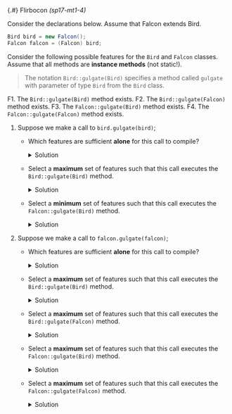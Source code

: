 
{.#} Flirbocon *(sp17-mt1-4)*

Consider the declarations below. Assume that Falcon extends Bird.

```java
Bird bird = new Falcon();
Falcon falcon = (Falcon) bird;
```

Consider the following possible features for the `Bird` and `Falcon` classes. Assume that all methods are **instance methods** (not static!).

> The notation `Bird::gulgate(Bird)` specifies a method called `gulgate` with parameter of type `Bird` from the `Bird` class.

F1. The `Bird::gulgate(Bird)` method exists.
F2. The `Bird::gulgate(Falcon)` method exists.
F3. The `Falcon::gulgate(Bird)` method exists.
F4. The `Falcon::gulgate(Falcon)` method exists.

1. Suppose we make a call to `bird.gulgate(bird)`;

    - Which features are sufficient **alone** for this call to compile?

        <details>
          <summary>Solution</summary>
          F1
        </details>

    - Select a **maximum** set of features such that this call executes the `Bird::gulgate(Bird)` method.

        <details>
          <summary>Solution</summary>
          F1 & not F3 & F2, F4
        </details>

    - Select a **minimum** set of features such that this call executes the `Falcon::gulgate(Bird)` method.

        <details>
          <summary>Solution</summary>
          F1 & F3
        </details>

1. Suppose we make a call to `falcon.gulgate(falcon)`;

    - Which features are sufficient **alone** for this call to compile?

        <details>
          <summary>Solution</summary>
          F1 & F2 & F3 & F4
        </details>

    - Select a **maximum** set of features such that this call executes the `Bird::gulgate(Bird)` method.

        <details>
          <summary>Solution</summary>
          F1
        </details>

    - Select a **maximum** set of features such that this call executes the `Bird::gulgate(Falcon)` method.

        <details>
          <summary>Solution</summary>
          F1 & F2 & F3
        </details>

    - Select a **maximum** set of features such that this call executes the `Falcon::gulgate(Bird)` method.

        <details>
          <summary>Solution</summary>
          F1 & F3
        </details>

    - Select a **maximum** set of features such that this call executes the `Falcon::gulgate(Falcon)` method.

        <details>
          <summary>Solution</summary>
          F1 & F2 & F3 & F4
        </details>
